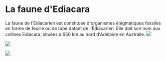 # La faune d'Ediacara




La faune de l'Édiacarien est constituée d'organismes énigmatiques fossiles en forme de feuille ou de tube datant de l'Édiacarien. Elle doit son nom aux collines Ediacara, situées à 650 km au nord d'Adélaïde en Australie.
![](https://fr.cdn.v5.futura-sciences.com/buildsv6/images/largeoriginal/8/0/0/800e416d42_50004775_ediacarareconstitution.jpg)

![](https://upload.wikimedia.org/wikipedia/commons/thumb/f/fb/DickinsoniaCostata.jpg/1200px-DickinsoniaCostata.jpg)

![](http://www2.ggl.ulaval.ca/personnel/bourque/s4/ediacara.exemples.jpg)